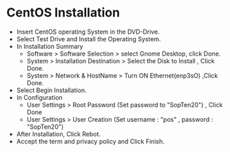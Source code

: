 # CentOS Installation<br/>
* Insert CentOS operating System in the DVD-Drive.<br />
* Select Test Drive and Install the Operating System.<br />
* In Installation Summary<br/>
   * Software > Software Selection > select Gnome Desktop,  click Done.
   * System > Installation Destination > Select the Disk to Install , Click Done.
   * System > Network & HostName > Turn ON Ethernet(enp3sO) ,Click Done.
* Select Begin Installation.
* In Configuration<br/>
   * User Settings > Root Password (Set password to "SopTen20") , Click Done<br />
   * User Settings > User Creation (Set username : "pos" , password : "SopTen20")
* After Installation, Click Rebot.
* Accept the term and privacy policy and Click Finish.

